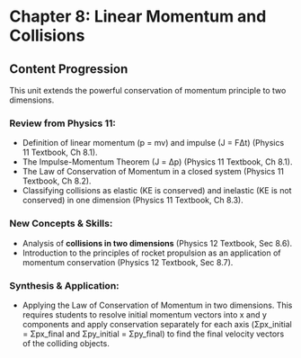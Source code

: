 # Chapter 8: Linear Momentum and Collisions

## Content Progression

This unit extends the powerful conservation of momentum principle to two dimensions.

### Review from Physics 11:

- Definition of linear momentum (p = mv) and impulse (J = FΔt) (Physics 11 Textbook, Ch 8.1).
- The Impulse-Momentum Theorem (J = Δp) (Physics 11 Textbook, Ch 8.1).
- The Law of Conservation of Momentum in a closed system (Physics 11 Textbook, Ch 8.2).
- Classifying collisions as elastic (KE is conserved) and inelastic (KE is not conserved) in one dimension (Physics 11 Textbook, Ch 8.3).

### New Concepts & Skills:

- Analysis of **collisions in two dimensions** (Physics 12 Textbook, Sec 8.6).
- Introduction to the principles of rocket propulsion as an application of momentum conservation (Physics 12 Textbook, Sec 8.7).

### Synthesis & Application:

- Applying the Law of Conservation of Momentum in two dimensions. This requires students to resolve initial momentum vectors into x and y components and apply conservation separately for each axis (Σpx_initial = Σpx_final and Σpy_initial = Σpy_final) to find the final velocity vectors of the colliding objects.
